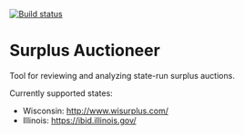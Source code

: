 [![Build status](https://ci.appveyor.com/api/projects/status/s2cerrq7q1qq7kc8?svg=true)](https://ci.appveyor.com/project/nickheidke/wi-auctioneer)

# Surplus Auctioneer
Tool for reviewing and analyzing state-run surplus auctions. 

Currently supported states:
- Wisconsin: http://www.wisurplus.com/
- Illinois: https://ibid.illinois.gov/

